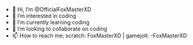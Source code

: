 - 👋 Hi, I’m @OfficialFoxMasterXD
- 👀 I’m interested in coding
- 🌱 I’m currently learning coding
- 💞️ I’m looking to collaborate on coding
- 📫 How to reach me; scratch: FoxMasterXD | gamejolt: -FoxMasterXD

<!---
OfficialFoxMasterXD/OfficialFoxMasterXD is a ✨ special ✨ repository because its `README.md` (this file) appears on your GitHub profile.
You can click the Preview link to take a look at your changes.
--->
